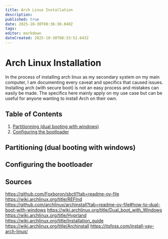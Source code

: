 ```yaml
---
title: Arch Linux Installation
description: 
published: true
date: 2025-10-30T08:36:30.040Z
tags: 
editor: markdown
dateCreated: 2025-10-30T08:33:52.643Z
---
```


# Arch Linux Installation

In the process of installing arch linux as my secondary system on my main computer, I am documenting every caveat and specifics that caused issues.
Installing arch (with secure boot) is not an easy process and mistakes can easily be made. The specifics here mainly apply on my use case but can be useful for anyone wanting to install Arch on their own.

## Table of Contents

1. [Partitionning (dual booting with windows)](#partitionning)
2. [Configuring the bootloader](#configuring-the-bootloader)

## <a name="partitioning"></a>Partitioning (dual booting with windows)

## <a name="configuring-the-bootloader"></a>Configuring the bootloader

## Sources

https://github.com/Foxboron/sbctl?tab=readme-ov-file
https://wiki.archlinux.org/title/REFInd
https://github.com/archlinux/archinstall?tab=readme-ov-file#how-to-dual-boot-with-windows
https://wiki.archlinux.org/title/Dual_boot_with_Windows
https://wiki.archlinux.org/title/Hyprland
https://wiki.archlinux.org/title/Installation_guide
https://wiki.archlinux.org/title/Archinstall
https://itsfoss.com/install-yay-arch-linux/